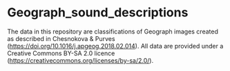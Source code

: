 # Geograph_sound_descriptions
The data in this repository are classifications of Geograph images created as described in Chesnokova & Purves 
(https://doi.org/10.1016/j.apgeog.2018.02.014). All data are provided under a Creative Commons BY-SA 2.0 licence 
(https://creativecommons.org/licenses/by-sa/2.0/).
